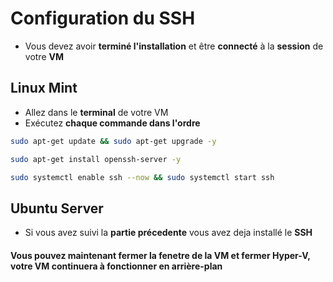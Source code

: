# Configuration du SSH

- Vous devez avoir <b>terminé l'installation</b> et être <b>connecté</b> à la <b>session</b> de votre <b>VM</b>

## Linux Mint

- Allez dans le <b>terminal</b> de votre VM
- Exécutez <b>chaque commande dans l'ordre</b>

```Bash
sudo apt-get update && sudo apt-get upgrade -y
```

```Bash
sudo apt-get install openssh-server -y
```

```Bash
sudo systemctl enable ssh --now && sudo systemctl start ssh
```

## Ubuntu Server
- Si vous avez suivi la <b>partie précedente</b> vous avez deja installé le <b>SSH</b>

#### Vous pouvez maintenant fermer la fenetre de la VM et fermer Hyper-V, votre VM continuera à fonctionner en arrière-plan